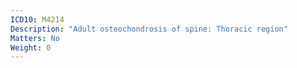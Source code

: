 ```yaml
---
ICD10: M4214
Description: "Adult osteochondrosis of spine: Thoracic region"
Matters: No
Weight: 0
---
```


